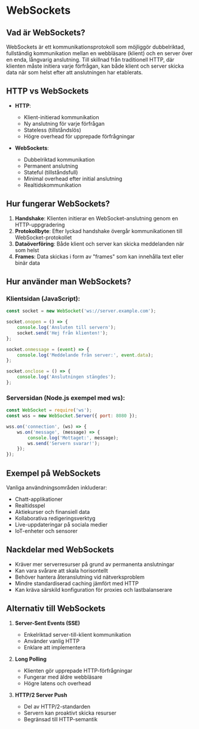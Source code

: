 # WebSockets

## Vad är WebSockets?
WebSockets är ett kommunikationsprotokoll som möjliggör dubbelriktad, fullständig kommunikation mellan en webbläsare (klient) och en server över en enda, långvarig anslutning. Till skillnad från traditionell HTTP, där klienten måste initiera varje förfrågan, kan både klient och server skicka data när som helst efter att anslutningen har etablerats.

## HTTP vs WebSockets
- **HTTP**:
  - Klient-initierad kommunikation
  - Ny anslutning för varje förfrågan
  - Stateless (tillståndslös)
  - Högre overhead för upprepade förfrågningar

- **WebSockets**:
  - Dubbelriktad kommunikation
  - Permanent anslutning
  - Stateful (tillståndsfull)
  - Minimal overhead efter initial anslutning
  - Realtidskommunikation

## Hur fungerar WebSockets?
1. **Handshake**: Klienten initierar en WebSocket-anslutning genom en HTTP-uppgradering
2. **Protokollbyte**: Efter lyckad handshake övergår kommunikationen till WebSocket-protokollet
3. **Dataöverföring**: Både klient och server kan skicka meddelanden när som helst
4. **Frames**: Data skickas i form av "frames" som kan innehålla text eller binär data

## Hur använder man WebSockets?
### Klientsidan (JavaScript):
```javascript
const socket = new WebSocket('ws://server.example.com');

socket.onopen = () => {
    console.log('Ansluten till servern');
    socket.send('Hej från klienten!');
};

socket.onmessage = (event) => {
    console.log('Meddelande från server:', event.data);
};

socket.onclose = () => {
    console.log('Anslutningen stängdes');
};
```

### Serversidan (Node.js exempel med ws):
```javascript
const WebSocket = require('ws');
const wss = new WebSocket.Server({ port: 8080 });

wss.on('connection', (ws) => {
    ws.on('message', (message) => {
        console.log('Mottaget:', message);
        ws.send('Servern svarar!');
    });
});
```

## Exempel på WebSockets
Vanliga användningsområden inkluderar:
- Chatt-applikationer
- Realtidsspel
- Aktiekurser och finansiell data
- Kollaborativa redigeringsverktyg
- Live-uppdateringar på sociala medier
- IoT-enheter och sensorer

## Nackdelar med WebSockets
- Kräver mer serverresurser på grund av permanenta anslutningar
- Kan vara svårare att skala horisontellt
- Behöver hantera återanslutning vid nätverksproblem
- Mindre standardiserad caching jämfört med HTTP
- Kan kräva särskild konfiguration för proxies och lastbalanserare

## Alternativ till WebSockets
1. **Server-Sent Events (SSE)**
   - Enkelriktad server-till-klient kommunikation
   - Använder vanlig HTTP
   - Enklare att implementera

2. **Long Polling**
   - Klienten gör upprepade HTTP-förfrågningar
   - Fungerar med äldre webbläsare
   - Högre latens och overhead

3. **HTTP/2 Server Push**
   - Del av HTTP/2-standarden
   - Servern kan proaktivt skicka resurser
   - Begränsad till HTTP-semantik


